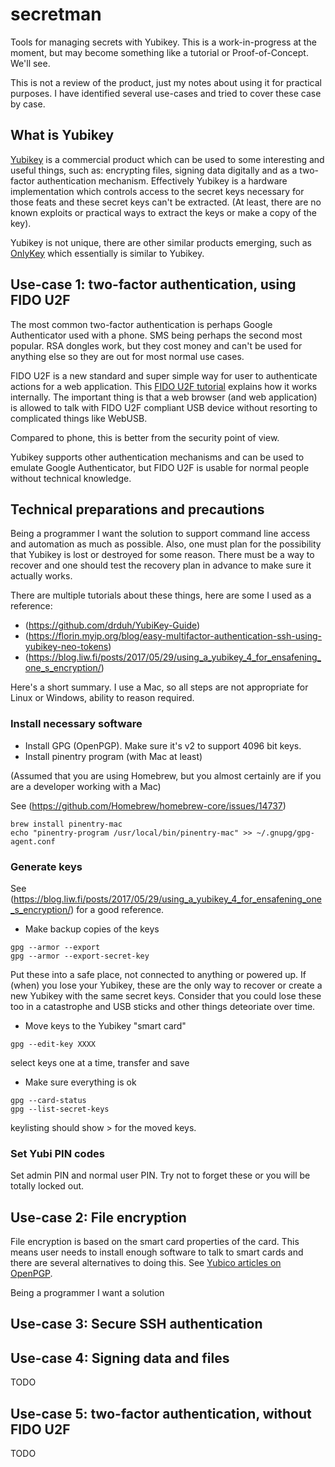 # secretman

Tools for managing secrets with Yubikey. This is a work-in-progress at the moment, but may become something like a tutorial or Proof-of-Concept. We'll see.

This is not a review of the product, just my notes about using it for practical purposes. I have identified several use-cases and tried to cover these case by case.


## What is Yubikey

[Yubikey](https://www.yubico.com/products/yubikey-hardware/) is a commercial product which can be used to some interesting and useful things, such as: 
encrypting files, signing data digitally and as a two-factor authentication mechanism. Effectively Yubikey is a hardware implementation which controls
access to the secret keys necessary for those feats and these secret keys can't be extracted. (At least, there are no known exploits or practical ways
to extract the keys or make a copy of the key).

Yubikey is not unique, there are other similar products emerging, such as [OnlyKey](https://www.amazon.com/OnlyKey-Color-Password-Manager-Obsolete/dp/B06Y1CSRZX) which
essentially is similar to Yubikey.


## Use-case 1: two-factor authentication, using FIDO U2F

The most common two-factor authentication is perhaps Google Authenticator used with a phone. SMS being perhaps the second most popular. RSA dongles work, but they
cost money and can't be used for anything else so they are out for most normal use cases.

FIDO U2F is a new standard and super simple way for user to authenticate actions for a web application. This [FIDO U2F tutorial](https://fidoalliance.org/assets/downloads/FIDO-U2F-UAF-Tutorial-v1.pdf) explains how it works internally. The important thing is that a web browser (and web application) is allowed to talk with FIDO U2F compliant USB device without resorting to complicated things like WebUSB. 

Compared to phone, this is better from the security point of view.

Yubikey supports other authentication mechanisms and can be used to emulate Google Authenticator, but FIDO U2F is usable for normal people without technical knowledge.


## Technical preparations and precautions

Being a programmer I want the solution to support command line access and automation as much as possible. Also, one must plan for the possibility that Yubikey is lost or destroyed for some reason. There must be a way to recover and one should test the recovery plan in advance to make sure it actually works.

There are multiple tutorials about these things, here are some I used as a reference:
* (https://github.com/drduh/YubiKey-Guide)
* (https://florin.myip.org/blog/easy-multifactor-authentication-ssh-using-yubikey-neo-tokens)
* (https://blog.liw.fi/posts/2017/05/29/using_a_yubikey_4_for_ensafening_one_s_encryption/)

Here's a short summary. I use a Mac, so all steps are not appropriate for Linux or Windows, ability to reason required.

### Install necessary software

* Install GPG (OpenPGP). Make sure it's v2 to support 4096 bit keys.
* Install pinentry program (with Mac at least)

(Assumed that you are using Homebrew, but you almost certainly are if you are a developer working with a Mac)

See (https://github.com/Homebrew/homebrew-core/issues/14737)
```
brew install pinentry-mac
echo "pinentry-program /usr/local/bin/pinentry-mac" >> ~/.gnupg/gpg-agent.conf
```

### Generate keys

See (https://blog.liw.fi/posts/2017/05/29/using_a_yubikey_4_for_ensafening_one_s_encryption/) for a good reference.

* Make backup copies of the keys 
```
gpg --armor --export
gpg --armor --export-secret-key
```

Put these into a safe place, not connected to anything or powered up. If (when) you lose your Yubikey, these are the only way to recover or create a new Yubikey with the same secret keys. Consider that you could lose these too in a catastrophe and USB sticks and other things deteoriate over time.

* Move keys to the Yubikey "smart card"

```
gpg --edit-key XXXX
```

select keys one at a time, transfer and save

* Make sure everything is ok

```
gpg --card-status
gpg --list-secret-keys
```

keylisting should show > for the moved keys.

### Set Yubi PIN codes

Set admin PIN and normal user PIN. Try not to forget these or you will be totally locked out. 





## Use-case 2: File encryption

File encryption is based on the smart card properties of the card. This means user needs to install enough software to talk to smart cards and there are several alternatives to doing this. See [Yubico articles on OpenPGP](https://www.yubico.com/support/knowledge-base/categories/articles/use-yubikey-openpgp/).

Being a programmer I want a solution



## Use-case 3: Secure SSH authentication



## Use-case 4: Signing data and files

TODO

## Use-case 5: two-factor authentication, without FIDO U2F

TODO


